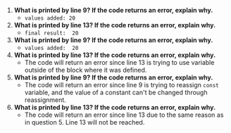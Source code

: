 1. **What is printed by line 9? If the code returns an error, explain why.**
    - `values added: 20`
2. **What is printed by line 13? If the code returns an error, explain why.**
    - `final result:  20`
3. **What is printed by line 9? If the code returns an error, explain why.**
    - `values added:  20`
4. **What is printed by line 13? If the code returns an error, explain why.**
    - The code will return an error since line 13 is trying to use variable outside of the block where it was defined.
5. **What is printed by line 9? If the code returns an error, explain why.**
   - The code will return an error since line 9 is trying to reassign `const` variable, and the value of a constant can't be changed through reassignment. 
6. **What is printed by line 13? If the code returns an error, explain why.**
    - The code will return an error since line 13 due to the same reason as in question 5. Line 13 will not be reached.